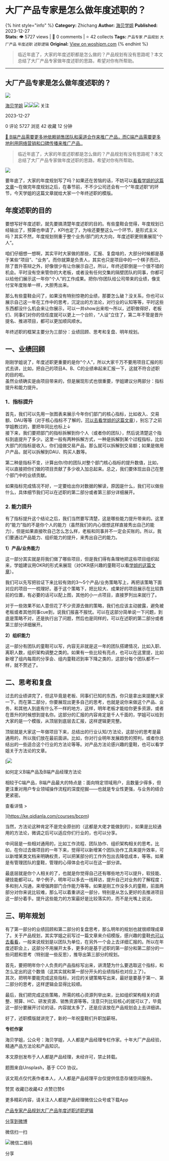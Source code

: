 # 大厂产品专家是怎么做年度述职的？
{% hint style="info" %}
**Category:** Zhichang
**Author:** [海贝学姐](https://www.woshipm.com/u/1211213)
**Published:** 2023-12-27  
**Stats:** 👁️ 5727 views | 💬 0 comments | ⭐ 42 collects
**Tags:** `产品专家` `产品规划` `大厂产品` `年度述职` `述职逻辑`
**Original:** [View on woshipm.com](https://www.woshipm.com/zhichang/5966002.html)
{% endhint %}
> 临近年底了，大家的年度述职都是怎么做的？产品规划有没有思路呢？本文总结了大厂产品专家做年度述职的思路，希望对你有所帮助。

---

## 大厂产品专家是怎么做年度述职的？

[![](https://image.woshipm.com/wp-files/2022/01/WIdCmArzqS12I05BOZ8f.jpeg!/both/72x72)](https://www.woshipm.com/u/1211213)

[海贝学姐](https://www.woshipm.com/u/1211213) ![](https://static.woshipm.com/tag/1121_1@2x.png)![](https://static.woshipm.com/tag/1301_1@2x.png)![](https://static.woshipm.com/tag/2103_1@2x.png) 关注

2023-12-27

0 评论 5727 浏览 42 收藏 12 分钟

[🔗 B端产品需要更多地依赖销售团队和渠道合作来推广产品，而C端产品需要更多地利用网络营销和口碑传播来推广产品..](https://ke.qidianla.com/courses/bcpm)

> 临近年底了，大家的年度述职都是怎么做的？产品规划有没有思路呢？本文总结了大厂产品专家做年度述职的思路，希望对你有所帮助。

![](https://image.woshipm.com/2023/04/14/a4ce8424-daa1-11ed-95a1-00163e0b5ff3.png)

要年底了，大家的年度规划写了吗？如果还在苦恼的话，不妨可以[看看学姐的这篇文章](https://www.woshipm.com/pmd/5246331.html)～在做完年度规划之后，在春节前，不不少公司还会有一个“年度述职”的环节，今天学姐的这篇文章就给大家一个年终述职的模版。

## 年度述职的目的

要想写好年度述职，就先要搞清楚年度述职的目的。有些童鞋会觉得，年度规划已经输出了，预算也申请了，KPI也定了，为啥还要整这么一个环节，是形式主义吗？其实不然，年度规划侧重于整个业务/部门的大方向，年度述职更侧重展现“个人”。

咱们仔细想一想啊，其实平时大家做的那些，汇报、复盘啥的，大部分时候都是基于某些“项目”、“业务”。而你就算是负责人，其实也只是项目中的一个棋子而已，除了晋升答辩之外，好像很少有让你展示自己，所以，年终述职倒是一个很不错的机会。平时没有空来管你的大老板，或者没有任何交集的隔壁团队的同事，你都可以给他们展示这一年你“个人”的工作成果。把你/你团队给公司带来的业绩，像支付宝年度账单一样，大胆秀出来。

那么有些童鞋会问了，如果没有特别惊艳的业绩，那要怎么破？没关系，你也可以展示自己这一年在工作中的思考，沉淀出的方法论，对行业的认知等等，平时这些东西都没什么机会来让你展示，可以一并show出来啦～所以，述职做得好，老板们、同事们对你的信任度就可以更上一个台阶，“人设”立住了，第二年不管是晋升提名、推进项目，都可以更加顺风顺水。

年终述职的框架主要分为三部分：业绩回顾、思考和复盘、明年规划。

## 一、业绩回顾

刚刚学姐说了，年度述职更重要的是你“个人”，所以大家千万不要用项目汇报的形式去讲，比如，把自己的项目A、B、C的业绩串起来汇报一下，这就不符合述职的目的啦。  
虽然业绩确实是由项目带来的，但是展现形式也很重要，学姐建议分两部分：指标提升和能力提升。

### 1．指标提升

首先，我们可以先用一张图表来展示今年你们部门的核心指标，比如收入、交易额、DAU等等（对于核心指标不了解的，[可以去看学姐的这篇文章](https://www.woshipm.com/data-analysis/4777107.html)），别忘了之前学姐教过的，要把年同比也标上↓  
接下来，我们要把部门的指标拆解到你个人（或者你的团队），然后说清楚这个指标到底提升了多少。这里一般有两种拆解方式，一种是拆解到某个过程指标，比如大部门的指标是收入，你们组做交易产品，那么就可以拆解到交易额；如果是做用户产品，就可以拆解到DAU、购买人数等。

第二种是指标不变，计算出你/你的团队对整个部门核心指标的提升数值，比如，可以直接把你们做的项目贡献了多少收入加总起来。总之，我们要体现出自己在整个部门中的业绩贡献。

如果指标完成情况不好，一定要给出你对数据的解读，原因是什么，我们可以做些什么，具体细节我们可以在述职的第二部分或者第三部分详细展开。

### 2\. 能力提升

有了指标提升这个结论之后，我们当然要写清楚，这是哪些能力提升带来的。这里的“能力”指的不是你个人的能力（虽然我们的内心很想这样直接秀出自己的能力），但是如果直接吹自己怎么怎么样，老板和同事并不一定会买账的。所以，我们要通过产品能力、组织能力的提升，来秀出自己的能力。

**1）产品/业务能力**

这一部分其实就是将我们做了哪些项目，但是我们得有条理地把这些项目组织起来，学姐建议用OKR的形式来展现（对OKR感兴趣的童鞋可以看[学姐的这篇文章](https://www.woshipm.com/zhichang/5742987.html)）。

我们可以先写把验证下来比较有效的3～5个产品/业务策略写上，再把该策略下面对应的项目一一梳理好。基于这个策略下，把比较大、成果好的项目展示在比较靠前的位置，有必要的话可以配上图，其他的小一点项目，直接罗列出来就行了。

对于一些效果不如人意但花了不少资源去做的策略，我们也应该主动披露，避免被老板或者其他同事cue到，说我们报喜不报忧。可以在这部分简单说一下问题，到底是策略不对，还是执行出了问题，然后也是同样的，可以在述职的第二部分或者第三部分详细展开。

**2）组织能力**

这一部分有团队的童鞋可以写，内容无非就是这一年的团队搭建情况，比如入职、离职人数，组织架构调整之类的。如果有一些比较有亮点，也可以在这里提，比如新增了组内每周的分享会、组内童鞋迟到率下降之类的，这部分每个团队都不一样，就不赘述了。

## 二、思考和复盘

过去的业绩讲完了，但这毕竟是老板、同事们已知的东西，你只是拿出来提醒大家一下。而在第二部分，你要展现出更多自己的思考，也就是说你来做这个产品、业务，和其他人到底有什么不一样的地方，这样，明年老板才能给你更多资源，或者在晋升的时候想到提名你。这部分的汇报的内容肯定是千人千面的，学姐可以给到大家的是一个模版，从顶层到底层去汇报，这样逻辑更完整。

顶层就是大家这一年做项目下来，总结出的行业认知/方法论，这部分的思考是最通用的，所以我们放在最前面讲。比如，你对行业明年发展趋势的预判，或者你总结出的一些适合这个行业的方法论等等。对产品方法论感兴趣的童鞋，也可以看学姐关于方法论的文章。

[![](https://image.woshipm.com/2023/08/02/72b77e4e-30e3-11ee-88e7-00163e0b5ff3.png)

如何定义B端产品及B端产品经理方法论

相较于C端产品，B端产品最大的特点是：面向特定领域用户，且数量少得多，但更注重对用户专业领域操作流程的深度挖掘——也就是专业性更强，与业务的结合更紧密。

查看详情 >

](https://ke.qidianla.com/courses/bcpm)

当然，方法论这种肯定不是完全原创的（这都是大佬才能做到的），如果是比较通用的方法论，微调之后可以适应你们行业的，也可以分享。

中间层是一些相对通用的，比如工作流程、团队协作、组织架构相关的思考。比如，在你过去做项目的一年下来，觉得可以新增某个团队协作工具来提升效率，可以新增某类文档来明确权责，可以把某部分的工作外包出去降低成本，等等。如果是有管理团队的童鞋，管理的心得体会也可以在这一部分讲。

最底层就是你个人相关的了，也就是你觉得自己还有哪些地方可以提升，软技能、硬技能都可以。举个例子，明年可以多去一线拜访，提升自己对业务的了解程度；多和别人沟通，来增强跨部门合作能力等等。如果是刚工作没多久的童鞋，前面两部分对你来说比较难，那么可以着重讲这一部分，特别是从怎么更好的去推进项目这一部分着手。提升这些能力的方案最好是比较落实的，而不是光嘴上说说。

## 三、明年规划

有了第一部分的业绩回顾和第二部分的复盘思考，那么明年的规划也就很顺理成章了。关于产品规划，其实学姐之前写过一篇文章来介绍模版，感兴趣的童鞋[也可以去看看](https://www.woshipm.com/pmd/5246331.html)，一般来说规划是以团队为单位，在另外一个会上去详细汇报的。所以在年度述职会上，这部分不用展开太多，更多的是基于述职的第一部分和第二部分的一些问题和思考（特别是一些反思），推导出第三部分的规划。

首先，要把明年你个人负责的产品指标写出来，讲清楚为什么要选取这个指标，和怎么定出的这个数值（这其实就和第一部分开头的业绩指标也对应上了）。  
其次，把明年要能完成这些指标，对应的关键策略写出来，最好是要基于第一、第二部分的思考，这样逻辑会显得比较顺。

最后，我们把完成这些策略，所需的核心资源列举出来，比如组织架构相关的调整、预算、HC、研发资源、销售资源等等。注意只列比较核心的就可以了，毕竟这一部分要展开讨论的话，内容就太多了，还是应该放在产品规划会上去详细讲。

好了，述职模版就讲完了，新的一年祝童鞋们升职加薪呀。

**专栏作家**

海贝学姐，公众号：海贝学姐，人人都是产品经理专栏作家。十年大厂产品经验，精通产品方法论和产品知识。

本文原创发布于人人都是产品经理，未经许可，禁止转载。

题图来自Unsplash，基于 CC0 协议。

该文观点仅代表作者本人，人人都是产品经理平台仅提供信息存储空间服务。

赞赏 收藏已收藏42 点赞已赞6

更多精彩内容，请关注人人都是产品经理微信公众号或下载App

[产品专家](https://www.woshipm.com/tag/%e4%ba%a7%e5%93%81%e4%b8%93%e5%ae%b6)[产品规划](https://www.woshipm.com/tag/%e4%ba%a7%e5%93%81%e8%a7%84%e5%88%92)[大厂产品](https://www.woshipm.com/tag/%e5%a4%a7%e5%8e%82%e4%ba%a7%e5%93%81)[年度述职](https://www.woshipm.com/tag/%e5%b9%b4%e5%ba%a6%e8%bf%b0%e8%81%8c)[述职逻辑](https://www.woshipm.com/tag/%e8%bf%b0%e8%81%8c%e9%80%bb%e8%be%91)

[分享到微博](https://service.weibo.com/share/share.php?appkey=2775287854&title=大厂产品专家是怎么做年度述职的？&url=https://www.woshipm.com/zhichang/5966002.html&pic=https://image.woshipm.com/2023/04/14/a4ce8424-daa1-11ed-95a1-00163e0b5ff3.png)

微信扫一扫

![微信二维码](https://api.pwmqr.com/qrcode/create/?url=https://www.woshipm.com/zhichang/5966002.html)

分享
